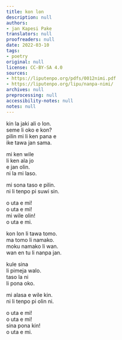 ```yaml
---
title: kon lon
description: null
authors:
- jan Kapesi Pake
translators: null
proofreaders: null
date: 2022-03-10
tags:
- poetry
original: null
license: CC-BY-SA 4.0
sources:
- https://liputenpo.org/pdfs/0012nimi.pdf
- https://liputenpo.org/lipu/nanpa-nimi/
archives: null
preprocessing: null
accessibility-notes: null
notes: null
---
```


kin la jaki ali o lon.  
seme li oko e kon?  
pilin mi li ken pana e  
ike tawa jan sama.

mi ken wile  
li ken ala jo  
e jan olin.  
ni la mi laso.

mi sona taso e pilin.  
ni li tenpo pi suwi sin.

o uta e mi!  
o uta e mi!  
mi wile olin!  
o uta e mi.

kon lon li tawa tomo.  
ma tomo li namako.  
moku namako li wan.  
wan en tu li nanpa jan.

kule sina  
li pimeja walo.  
taso la ni  
li pona oko.

mi alasa e wile kin.  
ni li tenpo pi olin ni.

o uta e mi!  
o uta e mi!  
sina pona kin!  
o uta e mi.